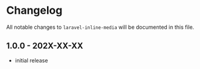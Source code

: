 # Changelog

All notable changes to `laravel-inline-media` will be documented in this file.

## 1.0.0 - 202X-XX-XX

- initial release
